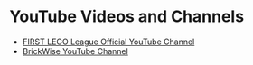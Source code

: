 # YouTube Videos and Channels

* [FIRST LEGO League Official YouTube Channel](https://www.youtube.com/user/FIRSTLEGOLeague)
* [BrickWise YouTube Channel](https://www.youtube.com/c/BrickWise)
